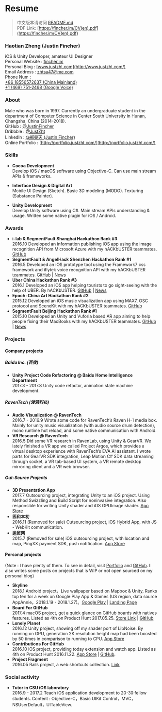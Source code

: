 # Resume

> 中文版本请访问 [README.md](README.md)  
> PDF Link: [https://fincher.im/CV(en).pdf](https://fincher.im/CV(en).pdf)

### Haotian Zheng (Justin Fincher)  
iOS & Unity Developer, amateur UI Designer     
Personal Website : [fincher.im](https://fincher.im/)  
Personal Blog : [www.justzht.com](http://www.justzht.com/)  
Email Address : [zhtsu47@me.com](mailto:zhtsu47@me.com)   
Phone Num :  
[+86 18556572637 (China Mainland)](tel:+86-185-5657-2637)  
[+1 (469) 751-2468 (Google Voice)](tel:+1-469-751-2468)  

### About
Male who was born in 1997. Currently an undergraduate student in the department of Computer Science in Center South University in Hunan, Changsha, China (2014-2018).      
GitHub : [@JustinFincher](https://github.com/JustinFincher)  
Dribbble : [@JustZht](https://dribbble.com/JustZht)  
LinkedIn : [@郑昊天 (Justin Fincher)](https://www.linkedin.com/in/昊天-郑-6ba0b0b2/)  
Online Portfolio : [http://portfolio.justzht.com/](http://portfolio.justzht.com/)  

### Skills
- **Cocoa Development**  
Develop iOS / macOS software using Objective-C. Can use main stream APIs & frameworks.

- **Interface Design & Digital Art**  
Mobile UI Design (Sketch). Basic 3D modeling (MODO). Texturing (Substance Painter).

- **Unity Development**  
Develop Unity software using C#. Main stream APIs understanding & usage. Written some native plugin for iOS / Android.

### Awards  
- **i-lab & SegmentFault Shanghai Hackathon Rank #3**  
2016.10 Developed an information publishing iOS app using the image recognition API from Microsoft Azure with my hACKbUSTER teammates.  [GitHub](https://github.com/hACKbUSTER/ConnectPlusPlus)  
- **SegmentFault & AngelHack Shenzhen Hackathon Rank #1**  
2016.5 Developed an iOS prototype tool using the Framework7 css framework and iflytek voice recognition API with my hACKbUSTER teammates.  [GitHub](https://github.com/hACKbUSTER/ProjectDaVinci) | [News](https://segmentfault.com/a/1190000005656846)  
- **Uber China Hackathon  Rank #3**     
2016.1 Developed an iOS app helping tourists to go sight-seeing with the help of UBER. By hACKbUSTER. [GitHub](https://github.com/hACKbUSTER/UberGuide-iOS) | [News](https://segmentfault.com/a/1190000004372053)    
- **Epoch: China Art Hackathon Rank #2**    
2015.12 Developed an iOS music visualization app using MAX7, OSC protocol and SceneKit with my hACKbUSTER teammates. [GitHub](https://github.com/hACKbUSTER/Renaissance)  
- **SegmentFault Beijing Hackathon Rank #1**    
2015.10 Developed an Unity and Vuforia based AR app aiming to help people fixing their MacBooks with my hACKbUSTER teammates. [GitHub](https://github.com/hACKbUSTER/FixPlusPlus) | [News](https://segmentfault.com/a/1190000003920404)  

### Projects
#### Company projects
##### Baidu Inc. (百度)
- **Unity Project Code Refactoring @ Baidu Home Intelligence Department**    
2017.3 - 2017.8 Unity code refactor, animation state machine development.

##### RavenTech (渡鸦科技)
- **Audio Visualization @ RavenTech**     
2016.7 - 2016.9 Wrote some code for RavenTech’s Raven H-1 media box. Mainly for unity music visualization (with audio source drum detection), mono runtime hot reload, and some native communication with Android.
- **VR Research @ RavenTech**    
2016.5 Did some VR research in RavenLab, using Unity & GearVR. We lately finished a VR app we called Project Argos, which provides a virtual desktop experience with RavenTech’s EVA AI assistant. I wrote parts for GearVR SDK integration, Leap Motion C# SDK data streaming through socket, a VR tab-based UI system, a VR remote desktop mirroring client and a VR web browser.

##### Out-Source Projects
- **3D Presentation App**    
2017.7 Outsourcing project, integrating Unity to an iOS project. Using Method Swizzling and Build Script for noninvasive integration. Also responsible for writing Unity shader and iOS GPUImage shader. [App Store](https://itunes.apple.com/cn/app/%E7%95%AA%E5%8D%B0/id1289058317?mt=8)
- **医和本初**    
2016.11  (Removed for sale) Outsourcing project, iOS Hybrid App, with JS - WebKit communication.
- **运贸网**    
2015.7  (Removed for sale) iOS outsourcing project, with location and map, PingXX payment SDK, push notification. [App Store](https://itunes.apple.com/us/app/e-yun-da/id1017101878?l=zh&ls=1&mt=8)

#### Personal projects
(Note : I have plenty of them. To see in detail, visit [Portfolio](http://portfolio.justzht.com/) and [GitHub](https://github.com/JustinFincher). I also writes some posts on projects that is WIP or not open sourced on my personal blog)

- **Skyline**   
2018.1 Android project，Live wallpaper based on Mapbox & Unity, Ranks top ten for a week on Google Play App & Games (US region, data source AppAnnie，2018.1.19 - 2018.1.27)。[Google Play](https://play.google.com/store/apps/details?id=com.JustZht.Skyline) | [Landing Page](https://justinfincher.github.io/ProjectSkylineLandingWebGL/)  
- **Board For GitHub**    
2017.4 macOS project, get a quick glance on GitHub boards with natives features. Listed as 4th on Product Hunt 2017.05.25. [Store Link](https://justinfincher.github.io/BoardForGitHub-Landing/) | [GitHub](https://github.com/JustinFincher/BoardForGitHub)
- **Lonely Planet**    
2016.12 Unity project, showing off my shader port of LibNoise. By running on GPU, generation 2K resolution height map had been boosted by 50 times in comparison to running to CPU. [App Store](https://itunes.apple.com/cn/app/lonely-planet-procedurally/id1177530091?mt=8)
- **Contributions For GitHub**    
2016.10 iOS project, providing today extension and watch app. Listed as 4th on Product Hunt 2016.11.22. [App Store](https://itunes.apple.com/us/app/contributions-for-github/id1153432612?mt=8) | [GitHub](https://github.com/JustinFincher/GitHubContributionsiOS). 
- **Project Fragment**    
2016.05 Rails project, a web shortcuts collection. [Link](http://start.justzht.com/boarding/1)


### Social activity
- **Tutor in CSU iOS laboratory**    
2016.9 - 2017.2 Teach iOS application development to 20-30 fellow students. Content : Objective-C，Basic UIKit Control，MVC，NSUserDefault，UITableView.

